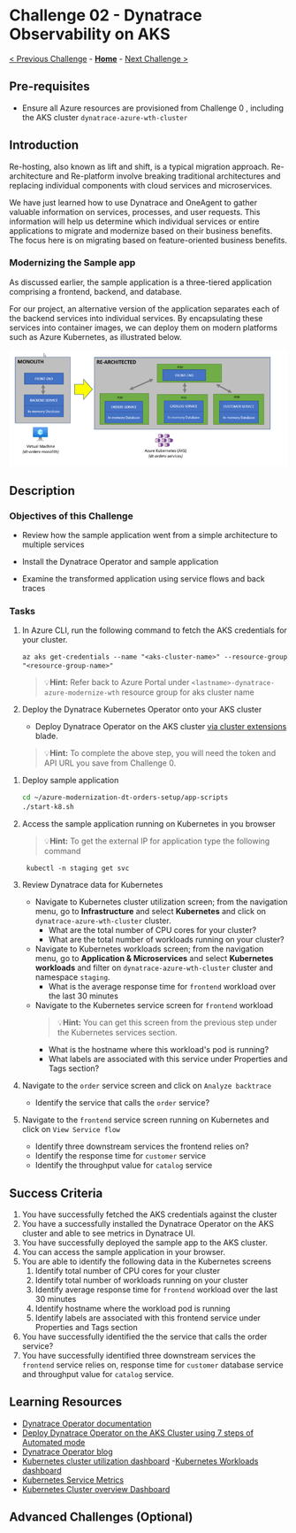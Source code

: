 # Challenge 02 - Dynatrace Observability on AKS

[< Previous Challenge](./Challenge-01.md) - **[Home](../README.md)** - [Next Challenge >](./Challenge-03.md)


## Pre-requisites
- Ensure all Azure resources are provisioned from Challenge 0 , including the AKS cluster `dynatrace-azure-wth-cluster`

## Introduction

Re-hosting, also known as lift and shift, is a typical migration approach. Re-architecture and Re-platform involve breaking traditional architectures and replacing individual components with cloud services and microservices.

We have just learned how to use Dynatrace and OneAgent to gather valuable information on services, processes, and user requests. This information will help us determine which individual services or entire applications to migrate and modernize based on their business benefits. The focus here is on migrating based on feature-oriented business benefits.

### Modernizing the Sample app

As discussed earlier, the sample application is a three-tiered application comprising a frontend, backend, and database.

For our project, an alternative version of the application separates each of the backend services into individual services. By encapsulating these services into container images, we can deploy them on modern platforms such as Azure Kubernetes, as illustrated below.

![](images/challenge2-app-architecture.png )

## Description
### Objectives of this Challenge
- Review how the sample application went from a simple architecture to multiple services

- Install the Dynatrace Operator and sample application

-  Examine the transformed application using service flows and back traces

### Tasks
1. In Azure CLI, run the following command to fetch the AKS credentials for your cluster.
    ```shell
    az aks get-credentials --name "<aks-cluster-name>" --resource-group "<resource-group-name>"
    ```
    >💡**Hint:**  Refer back to Azure Portal under `<lastname>-dynatrace-azure-modernize-wth` resource group for aks cluster name
1. Deploy the Dynatrace Kubernetes Operator onto your AKS cluster
    - Deploy Dynatrace Operator on the AKS cluster [via cluster extensions](https://learn.microsoft.com/en-us/azure/aks/cluster-extensions) blade. 

    >💡**Hint:**  To complete the above step, you will need the token and API URL you save from Challenge 0.

<!-- 
1. Deploy Kubernetes Dynatrace Operator
    - Deploy Dynatrace Operator on the AKS Cluster using 7 steps of the Automated mode 
        >💡**Hint:** On Step 6, when you download the **dynakube.yaml**, you can use Upload/Download feature within Azure cloudshell to upload the file
            ![](images/challenge2-azure-cloudshell-upload.png)
-->
1. Deploy sample application
    ```bash
    cd ~/azure-modernization-dt-orders-setup/app-scripts
    ./start-k8.sh

1. Access the sample application running on Kubernetes in you browser
    >💡**Hint:** To get the external IP for application type the following command

        kubectl -n staging get svc        


1. Review Dynatrace data for Kubernetes
    - Navigate to Kubernetes cluster utilization screen; from the navigation menu, go to **Infrastructure** and select **Kubernetes** and click on `dynatrace-azure-wth-cluster` cluster.  
        - What are the total number of CPU cores for your cluster?
        - What are the total number of workloads running on your cluster?
    - Navigate to Kubernetes workloads screen; from the navigation menu, go to **Application & Microservices** and select **Kubernetes workloads** and filter on `dynatrace-azure-wth-cluster` cluster and namespace `staging`.  
        - What is the average response time for  `frontend` workload over the last 30 minutes 
    - Navigate to the Kubernetes service screen for `frontend` workload
        >💡**Hint:** You can get this screen from the previous step under the Kubernetes services section.
        - What is the hostname where this workload's pod is running?
        - What labels are associated with this service under Properties and Tags section?          

1. Navigate to the `order` service screen and click on `Analyze backtrace`
    - Identify the service that calls the `order` service?   

1. Navigate to the `frontend` service screen running on Kubernetes and click on `View Service flow`
    - Identify three downstream services the frontend relies on?
    - Identify  the response time for `customer` service
    - Identify the throughput value for `catalog` service 

## Success Criteria

1. You have successfully fetched the AKS credentials against the cluster
2. You have a successfully installed the Dynatrace Operator on the AKS cluster and able to see metrics in Dynatrace UI.
3. You have successfully deployed the sample app to the AKS cluster.
1. You can access the sample application in your browser.
1. You are able to  identify the following data in the Kubernetes screens
    1) Identify total number of CPU cores for your cluster
    1) Identify total number of workloads running on your cluster
    1) Identify average response time for  `frontend` workload over the last 30 minutes
    1) Identify hostname where the workload pod is running
    1) Identify labels are associated with this frontend service under Properties and Tags section
1. You have successfully identified the the service that calls the order service?
1. You have successfully identified three downstream services the `frontend` service relies on, response time for `customer` database service and throughput value for `catalog` service.

## Learning Resources

- [Dynatrace Operator documentation](https://www.dynatrace.com/support/help/setup-and-configuration/setup-on-container-platforms/kubernetes/get-started-with-kubernetes-monitoring)
- [Deploy Dynatrace Operator on the AKS Cluster using 7 steps of Automated mode](https://www.dynatrace.com/support/help/setup-and-configuration/setup-on-container-platforms/kubernetes/get-started-with-kubernetes-monitoring#expand--instructions-for-automated-mode--2)
- [Dynatrace Operator blog](https://www.dynatrace.com/news/blog/new-dynatrace-operator-elevates-cloud-native-observability-for-kubernetes/)
- [Kubernetes cluster utilization dashboard](https://www.dynatrace.com/support/help/how-to-use-dynatrace/infrastructure-monitoring/container-platform-monitoring/kubernetes-monitoring/monitor-cluster-utilization-kubernetes)
-[Kubernetes Workloads dashboard](https://www.dynatrace.com/support/help/how-to-use-dynatrace/infrastructure-monitoring/container-platform-monitoring/kubernetes-monitoring/monitor-workloads-kubernetes)
- [Kubernetes Service Metrics](https://www.dynatrace.com/support/help/how-to-use-dynatrace/infrastructure-monitoring/container-platform-monitoring/kubernetes-monitoring/monitor-services-kubernetes)
- [Kubernetes Cluster overview Dashboard](https://www.dynatrace.com/support/help/how-to-use-dynatrace/infrastructure-monitoring/container-platform-monitoring/kubernetes-monitoring/monitor-metrics-kubernetes)


## Advanced Challenges (Optional)

